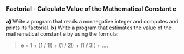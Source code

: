 ### Factorial - Calculate Value of the Mathematical Constant e

**a)** Write a program that reads a nonnegative integer and computes and prints its factorial. 
**b)** Write a program that estimates the value of the mathematical constant e by using the formula:

>e = 1 + (1 / 1!) + (1 / 2!) + (1 / 3!) + ....
